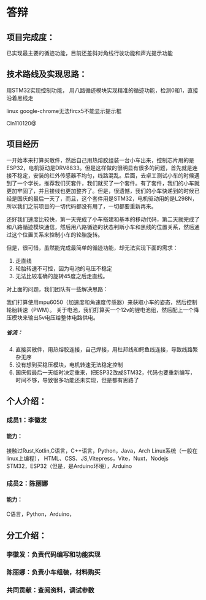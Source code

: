 # 答辩
## 项目完成度：
已实现最主要的循迹功能，目前还差斜对角线行驶功能和声光提示功能
## 技术路线及实现思路：
用STM32实现控制功能，
用八路循迹模块实现精准的循迹功能，检测0和1，直接沿着黑线走

linux google-chrome无法fircx5不能显示提示框

Cln110120@
## 项目经历

一开始本来打算买散件，然后自己用热熔胶组装一台小车出来，控制芯片用的是ESP32，电机驱动是DRV8833。但是这样做的很明显有很多的问题，首先就是连接不稳定，安装的红外传感器不均匀，线路混乱。后面，去卓工测试小车的时候遇到了一个学长，推荐我们买套件，我们就买了一个套件。有了套件，我们的小车就更加牢固了，并且接线也更加整齐了。但是，很遗憾，我们的小车快递到的时候已经是国庆的最后一天了，而且，这个套件用是STM32，电机驱动用的是L298N，所以我们之前项目的一切代码都没有用了，一切都要重新再来。

还好我们速度比较快，第一天完成了小车搭建和基本的移动代码，第二天就完成了和八路循迹模块通信，然后用八路循迹的状态判断小车和黑线的位置关系，然后通过这个位置关系来控制小车的轮胎旋转。

但是，很可惜，虽然能完成最简单的循迹功能，却无法实现下面的需求：

1. 走直线
2. 轮胎转速不可控，因为电池的电压不稳定
3. 无法比较准确的旋转45度之后走直线。

对上面的问题，我们团队有一些解决思路：

我们打算使用mpu6050（加速度和角速度传感器）来获取小车的姿态，然后控制轮胎转速（PWM）。
关于电池，我们打算买一个12v的锂电池组，然后配上一个降压模块来输出5v电压给整体电路供电。

##### 省流：

4. 直接买散件，用热熔胶连接，自己焊接，用杜邦线和鳄鱼线连接，导致线路繁杂无序
5. 没有想到买稳压模块，电机转速无法稳定控制
6. 国庆假最后一天临时决定重来，把ESP32改成STM32，代码也要重新编写，时间不够，导致很多功能还未实现，但是都有思路了

## 个人介绍：
### 成员1：李徽发
#### 能力：
接触过Rust,Kotlin,C语言，C++语言，Python，Java，Arch Linux系统（一般在linux上编程）， HTML、CSS、JS,Vitepress，Vite，Nuxt，Nodejs  
STM32，ESP32（但是，是Arduino环境），Arduino

### 成员2：陈丽娜
#### 能力：
C语言，Python，Arduino，

## 分工介绍：
### 李徽发：负责代码编写和功能实现
### 陈丽娜：负责小车组装，材料购买
### 共同贡献：查阅资料，调试参数




